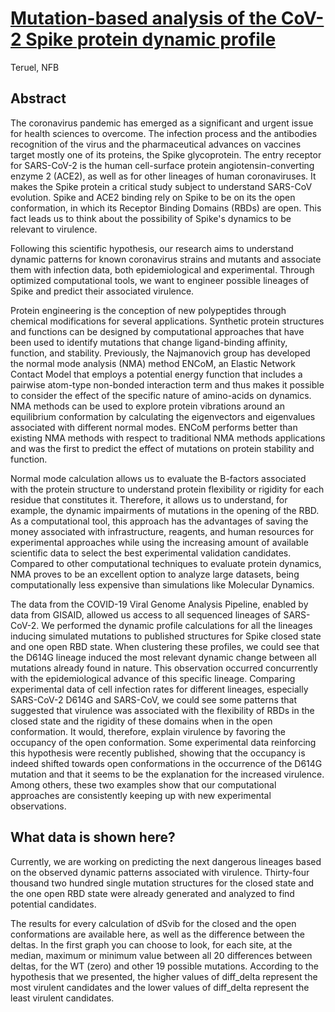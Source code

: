 
# [Mutation-based analysis of the CoV-2 Spike protein dynamic profile](https://github.com/nataliateruel/teste_dms/blob/main/Progress_Report.pdf)
Teruel, NFB

## Abstract
The coronavirus pandemic has emerged as a significant and urgent issue for health sciences to overcome. The infection process and the antibodies recognition of the virus and the pharmaceutical advances on vaccines target mostly one of its proteins, the Spike glycoprotein. The entry receptor for SARS-CoV-2 is the human cell-surface protein angiotensin-converting enzyme 2 (ACE2), as well as for other lineages of human coronaviruses. It makes the Spike protein a critical study subject to understand SARS-CoV evolution. Spike and ACE2 binding rely on Spike to be on its the open conformation, in which its Receptor Binding Domains (RBDs) are open. This fact leads us to think about the possibility of Spike's dynamics to be relevant to virulence.

Following this scientific hypothesis, our research aims to understand dynamic patterns for known coronavirus strains and mutants and associate them with infection data, both epidemiological and experimental. Through optimized computational tools, we want to engineer possible lineages of Spike and predict their associated virulence.

Protein engineering is the conception of new polypeptides through chemical modifications for several applications. Synthetic protein structures and functions can be designed by computational approaches that have been used to identify mutations that change ligand-binding affinity, function, and stability. Previously, the Najmanovich group has developed the normal mode analysis (NMA) method ENCoM, an Elastic Network Contact Model that employs a potential energy function that includes a pairwise atom-type non-bonded interaction term and thus makes it possible to consider the effect of the specific nature of amino-acids on dynamics. NMA methods can be used to explore protein vibrations around an equilibrium conformation by calculating the eigenvectors and eigenvalues associated with different normal modes. ENCoM performs better than existing NMA methods with respect to traditional NMA methods applications and was the first to predict the effect of mutations on protein stability and function.

Normal mode calculation allows us to evaluate the B-factors associated with the protein structure to understand protein flexibility or rigidity for each residue that constitutes it. Therefore, it allows us to understand, for example, the dynamic impairments of mutations in the opening of the RBD. As a computational tool, this approach has the advantages of saving the money associated with infrastructure, reagents, and human resources for experimental approaches while using the increasing amount of available scientific data to select the best experimental validation candidates. Compared to other computational techniques to evaluate protein dynamics, NMA proves to be an excellent option to analyze large datasets, being computationally less expensive than simulations like Molecular Dynamics.

The data from the COVID-19 Viral Genome Analysis Pipeline, enabled by data from GISAID, allowed us access to all sequenced lineages of SARS-CoV-2. We performed the dynamic profile calculations for all the lineages inducing simulated mutations to published structures for Spike closed state and one open RBD state. When clustering these profiles, we could see that the D614G lineage induced the most relevant dynamic change between all mutations already found in nature. This observation occurred concurrently with the epidemiological advance of this specific lineage. Comparing experimental data of cell infection rates for different lineages, especially SARS-CoV-2 D614G and SARS-CoV, we could see some patterns that suggested that virulence was associated with the flexibility of RBDs in the closed state and the rigidity of these domains when in the open conformation. It would, therefore, explain virulence by favoring the occupancy of the open conformation. Some experimental data reinforcing this hypothesis were recently published, showing that the occupancy is indeed shifted towards open conformations in the occurrence of the D614G mutation and that it seems to be the explanation for the increased virulence. Among others, these two examples show that our computational approaches are consistently keeping up with new experimental observations.

## What data is shown here?

Currently, we are working on predicting the next dangerous lineages based on the observed dynamic patterns associated with virulence. Thirty-four thousand two hundred single mutation structures for the closed state and the one open RBD state were already generated and analyzed to find potential candidates.

The results for every calculation of dSvib for the closed and the open conformations are available here, as well as the difference between the deltas. In the first graph you can choose to look, for each site, at the median, maximum or minimum value between all 20 differences between deltas, for the WT (zero) and other 19 possible mutations. According to the hypothesis that we presented, the higher values of diff_delta represent the most virulent candidates and the lower values of diff_delta represent the least virulent candidates.
